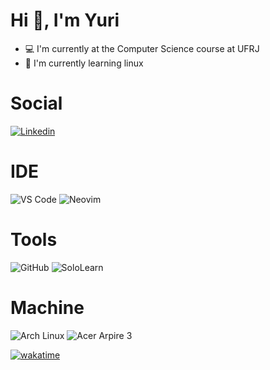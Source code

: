 # Hi 🤘, I'm Yuri

- 💻 I'm currently at the Computer Science course at UFRJ
- 📘 I'm currently learning linux

# Social
[![Linkedin](https://img.shields.io/badge/LinkedIn-0077B5?style=for-the-badge&logo=linkedin&logoColor=white)](https://www.linkedin.com/in/y-barbosa-6bb95426b?utm_source=share&utm_campaign=share_via&utm_content=profile&utm_medium=android_app) 

# IDE
![VS Code](https://img.shields.io/badge/VSCode-0078D4?style=for-the-badge&logo=visual%20studio%20code&logoColor=white)
![Neovim](https://img.shields.io/badge/NeoVim-%2357A143.svg?&style=for-the-badge&logo=neovim&logoColor=white)

# Tools
![GitHub](https://img.shields.io/badge/GitHub-100000?style=for-the-badge&logo=github&logoColor=white)
![SoloLearn](https://img.shields.io/badge/-Sololearn-3a464b?style=for-the-badge&logo=Sololearn&logoColor=white)


# Machine
![Arch Linux](https://img.shields.io/badge/Arch_Linux-1793D1?style=for-the-badge&logo=arch-linux&logoColor=white)
![Acer Arpire 3](https://img.shields.io/badge/acer%20laptop-83B81A?style=for-the-badge&logo=acer&logoColor=white)



[![wakatime](https://wakatime.com/badge/user/97f5dabd-15a1-483b-a910-edb75d8c24d6.svg)](https://wakatime.com/@97f5dabd-15a1-483b-a910-edb75d8c24d6)
<!---
YurInkognito/YurInkognito is a ✨ special ✨ repository because its `README.md` (this file) appears on your GitHub profile.
You can click the Preview link to take a look at your changes.
--->
